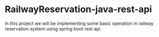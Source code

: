 # RailwayReservation-java-rest-api
In this project we will be implementing some basic operation in railway reservation system using spring boot rest api.
